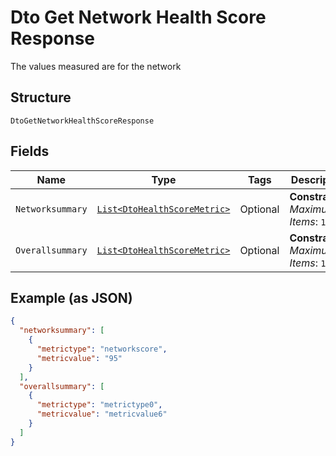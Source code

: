 
# Dto Get Network Health Score Response

The values measured are for the network

## Structure

`DtoGetNetworkHealthScoreResponse`

## Fields

| Name | Type | Tags | Description |
|  --- | --- | --- | --- |
| `Networksummary` | [`List<DtoHealthScoreMetric>`](../../doc/models/dto-health-score-metric.md) | Optional | **Constraints**: *Maximum Items*: `100` |
| `Overallsummary` | [`List<DtoHealthScoreMetric>`](../../doc/models/dto-health-score-metric.md) | Optional | **Constraints**: *Maximum Items*: `100` |

## Example (as JSON)

```json
{
  "networksummary": [
    {
      "metrictype": "networkscore",
      "metricvalue": "95"
    }
  ],
  "overallsummary": [
    {
      "metrictype": "metrictype0",
      "metricvalue": "metricvalue6"
    }
  ]
}
```

